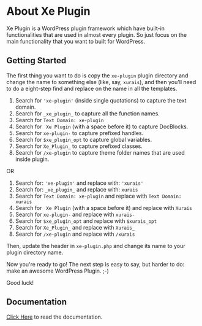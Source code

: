 
About Xe Plugin
=============

Xe Plugin is a WordPress plugin framework which have built-in functionalities that are used in almost every plugin. So just focus on the main functionality that you want to built for WordPress.

Getting Started
---------------

The first thing you want to do is copy the `xe-plugin` plugin directory and change the name to something else (like, say, `xurais`), and then you'll need to do a eight-step find and replace on the name in all the templates.

1. Search for `'xe-plugin'` (inside single quotations) to capture the text domain.
2. Search for `_xe_plugin_` to capture all the function names.
3. Search for `Text Domain: xe-plugin` 
4. Search for ` Xe Plugin` (with a space before it) to capture DocBlocks.
5. Search for `xe-plugin-` to capture prefixed handles.
6. Search for `$xe_plugin_opt` to capture global variables.
7. Search for `Xe_Plugin_` to capture prefixed classes.
8. Search for `/xe-plugin` to capture theme folder names that are used inside plugin.

OR

1. Search for: `'xe-plugin'` and replace with: `'xurais'`
2. Search for: `_xe_plugin_` and replace with: `xurais`
3. Search for `Text Domain: xe-plugin` and replace with `Text Domain: xurais`
4. Search for ` Xe Plugin` (with a space before it) and replace with `Xurais`
5. Search for `xe-plugin-` and replace with `xurais-`
6. Search for `$xe_plugin_opt` and replace with `$xurais_opt`
7. Search for `Xe_Plugin_` and replace with `Xurais_`
8. Search for `/xe-plugin` and replace with `/xurais`

Then, update the header in `xe-plugin.php` and change its name to your plugin directory name.

Now you're ready to go! The next step is easy to say, but harder to do: make an awesome WordPress Plugin. ;-)

Good luck!

Documentation
-------------

[Click Here](http://docs.xecreators.pk/xe-plugin/) to read the documentation.